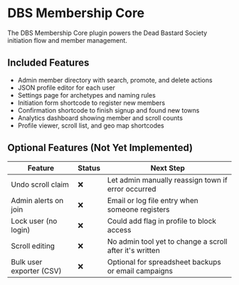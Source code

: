 # DBS Membership Core

The DBS Membership Core plugin powers the Dead Bastard Society initiation flow and member management.

## Included Features

- Admin member directory with search, promote, and delete actions
- JSON profile editor for each user
- Settings page for archetypes and naming rules
- Initiation form shortcode to register new members
- Confirmation shortcode to finish signup and found new towns
- Analytics dashboard showing member and scroll counts
- Profile viewer, scroll list, and geo map shortcodes

## Optional Features (Not Yet Implemented)

| Feature | Status | Next Step |
| --- | --- | --- |
| Undo scroll claim | ❌ | Let admin manually reassign town if error occurred |
| Admin alerts on join | ❌ | Email or log file entry when someone registers |
| Lock user (no login) | ❌ | Could add flag in profile to block access |
| Scroll editing | ❌ | No admin tool yet to change a scroll after it's written |
| Bulk user exporter (CSV) | ❌ | Optional for spreadsheet backups or email campaigns |

